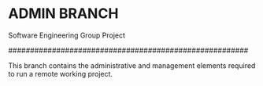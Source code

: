 # ADMIN BRANCH
Software Engineering Group Project

#######################################################

This branch contains the administrative and management elements required to run a remote working project.
